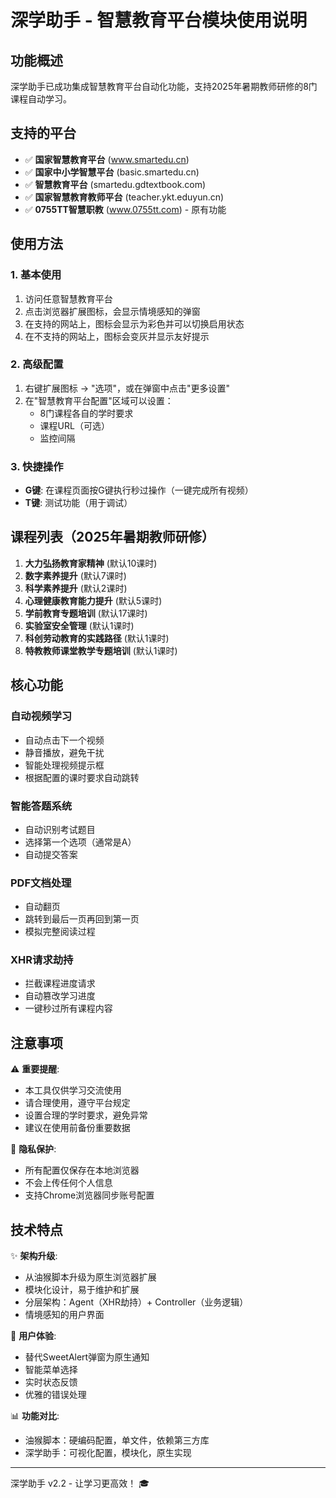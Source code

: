 # 深学助手 - 智慧教育平台模块使用说明

## 功能概述

深学助手已成功集成智慧教育平台自动化功能，支持2025年暑期教师研修的8门课程自动学习。

## 支持的平台

- ✅ **国家智慧教育平台** (www.smartedu.cn)
- ✅ **国家中小学智慧平台** (basic.smartedu.cn)  
- ✅ **智慧教育平台** (smartedu.gdtextbook.com)
- ✅ **国家智慧教育教师平台** (teacher.ykt.eduyun.cn)
- ✅ **0755TT智慧职教** (www.0755tt.com) - 原有功能

## 使用方法

### 1. 基本使用
1. 访问任意智慧教育平台
2. 点击浏览器扩展图标，会显示情境感知的弹窗
3. 在支持的网站上，图标会显示为彩色并可以切换启用状态
4. 在不支持的网站上，图标会变灰并显示友好提示

### 2. 高级配置
1. 右键扩展图标 → "选项"，或在弹窗中点击"更多设置"
2. 在"智慧教育平台配置"区域可以设置：
   - 8门课程各自的学时要求
   - 课程URL（可选）
   - 监控间隔

### 3. 快捷操作
- **G键**: 在课程页面按G键执行秒过操作（一键完成所有视频）
- **T键**: 测试功能（用于调试）

## 课程列表（2025年暑期教师研修）

1. **大力弘扬教育家精神** (默认10课时)
2. **数字素养提升** (默认7课时)  
3. **科学素养提升** (默认2课时)
4. **心理健康教育能力提升** (默认5课时)
5. **学前教育专题培训** (默认17课时)
6. **实验室安全管理** (默认1课时)
7. **科创劳动教育的实践路径** (默认1课时)
8. **特教教师课堂教学专题培训** (默认1课时)

## 核心功能

### 自动视频学习
- 自动点击下一个视频
- 静音播放，避免干扰
- 智能处理视频提示框
- 根据配置的课时要求自动跳转

### 智能答题系统  
- 自动识别考试题目
- 选择第一个选项（通常是A）
- 自动提交答案

### PDF文档处理
- 自动翻页
- 跳转到最后一页再回到第一页
- 模拟完整阅读过程

### XHR请求劫持
- 拦截课程进度请求
- 自动篡改学习进度
- 一键秒过所有课程内容

## 注意事项

⚠️ **重要提醒**:
- 本工具仅供学习交流使用
- 请合理使用，遵守平台规定
- 设置合理的学时要求，避免异常
- 建议在使用前备份重要数据

🔐 **隐私保护**:
- 所有配置仅保存在本地浏览器
- 不会上传任何个人信息
- 支持Chrome浏览器同步账号配置

## 技术特点

✨ **架构升级**:
- 从油猴脚本升级为原生浏览器扩展
- 模块化设计，易于维护和扩展
- 分层架构：Agent（XHR劫持）+ Controller（业务逻辑）
- 情境感知的用户界面

🚀 **用户体验**:
- 替代SweetAlert弹窗为原生通知
- 智能菜单选择
- 实时状态反馈
- 优雅的错误处理

📊 **功能对比**:
- 油猴脚本：硬编码配置，单文件，依赖第三方库
- 深学助手：可视化配置，模块化，原生实现

---

深学助手 v2.2 - 让学习更高效！ 🎓